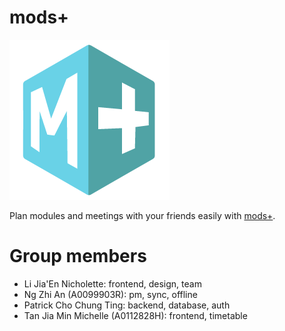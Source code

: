 # mods+

[![icon-256x256.png](/src/public/icon-256x256.png)](https://modspl.us)

Plan modules and meetings with your friends easily with [mods+](https://modspl.us).

# Group members

- Li Jia'En Nicholette: frontend, design, team
- Ng Zhi An (A0099903R): pm, sync, offline
- Patrick Cho Chung Ting: backend, database, auth
- Tan Jia Min Michelle (A0112828H): frontend, timetable
